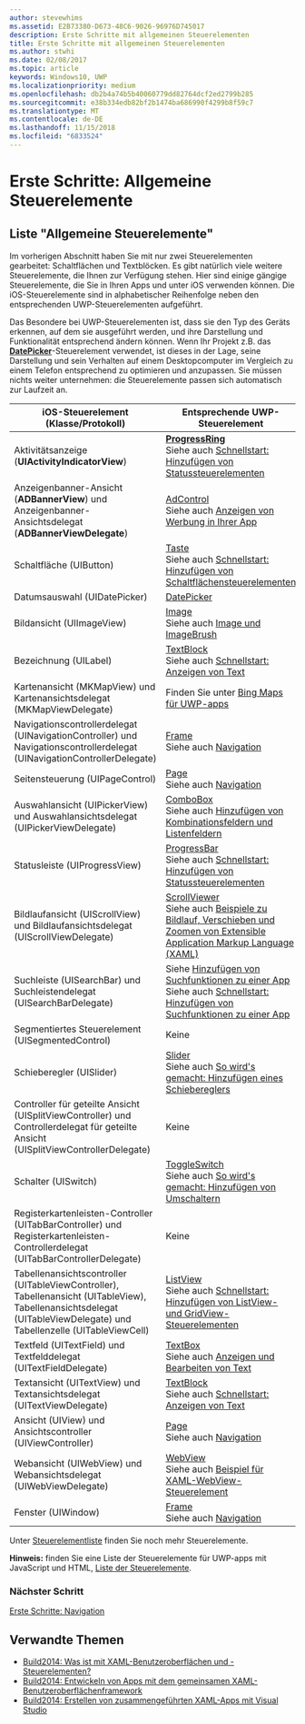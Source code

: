 ```yaml
---
author: stevewhims
ms.assetid: E2B73380-D673-48C6-9026-96976D745017
description: Erste Schritte mit allgemeinen Steuerelementen
title: Erste Schritte mit allgemeinen Steuerelementen
ms.author: stwhi
ms.date: 02/08/2017
ms.topic: article
keywords: Windows10, UWP
ms.localizationpriority: medium
ms.openlocfilehash: db2b4a74b5b40060779dd82764dcf2ed2799b285
ms.sourcegitcommit: e38b334edb82bf2b1474ba686990f4299b8f59c7
ms.translationtype: MT
ms.contentlocale: de-DE
ms.lasthandoff: 11/15/2018
ms.locfileid: "6833524"
---
```

# <a name="getting-started-common-controls"></a>Erste Schritte: Allgemeine Steuerelemente


## <a name="common-controls-list"></a>Liste "Allgemeine Steuerelemente"

Im vorherigen Abschnitt haben Sie mit nur zwei Steuerelementen gearbeitet: Schaltflächen und Textblöcken. Es gibt natürlich viele weitere Steuerelemente, die Ihnen zur Verfügung stehen. Hier sind einige gängige Steuerelemente, die Sie in Ihren Apps und unter iOS verwenden können. Die iOS-Steuerelemente sind in alphabetischer Reihenfolge neben den entsprechenden UWP-Steuerelementen aufgeführt.

Das Besondere bei UWP-Steuerelementen ist, dass sie den Typ des Geräts erkennen, auf dem sie ausgeführt werden, und ihre Darstellung und Funktionalität entsprechend ändern können. Wenn Ihr Projekt z.B. das [**DatePicker**](https://msdn.microsoft.com/library/windows/apps/br211681)-Steuerelement verwendet, ist dieses in der Lage, seine Darstellung und sein Verhalten auf einem Desktopcomputer im Vergleich zu einem Telefon entsprechend zu optimieren und anzupassen. Sie müssen nichts weiter unternehmen: die Steuerelemente passen sich automatisch zur Laufzeit an.

| iOS-Steuerelement (Klasse/Protokoll) | Entsprechende UWP-Steuerelement |
|------------------------------|--------------------------------------|
| Aktivitätsanzeige (**UIActivityIndicatorView**) | [**ProgressRing**](https://msdn.microsoft.com/library/windows/apps/br227538) <br/> Siehe auch [Schnellstart: Hinzufügen von Statussteuerelementen](https://msdn.microsoft.com/library/windows/apps/xaml/hh780651) |
| Anzeigenbanner-Ansicht (**ADBannerView**) und Anzeigenbanner-Ansichtsdelegat (**ADBannerViewDelegate**) | [AdControl](https://msdn.microsoft.com/library/windows/apps/microsoft.advertising.winrt.ui.adcontrol.aspx) <br/> Siehe auch [Anzeigen von Werbung in Ihrer App](../monetize/display-ads-in-your-app.md) |
| Schaltfläche (UIButton) | [Taste](https://msdn.microsoft.com/library/windows/apps/br209265) <br/> Siehe auch [Schnellstart: Hinzufügen von Schaltflächensteuerelementen](https://msdn.microsoft.com/library/windows/apps/xaml/jj153346) |
| Datumsauswahl (UIDatePicker) | [DatePicker](https://msdn.microsoft.com/library/windows/apps/br211681) |
| Bildansicht (UIImageView) | [Image](https://msdn.microsoft.com/library/windows/apps/br242752) <br/> Siehe auch [Image und ImageBrush](https://msdn.microsoft.com/library/windows/apps/mt280382) |
| Bezeichnung (UILabel) | [TextBlock](https://msdn.microsoft.com/library/windows/apps/br209652) <br/> Siehe auch [Schnellstart: Anzeigen von Text](https://msdn.microsoft.com/library/windows/apps/xaml/hh700392) |
| Kartenansicht (MKMapView) und Kartenansichtsdelegat (MKMapViewDelegate) | Finden Sie unter [Bing Maps für UWP-apps](http://go.microsoft.com/fwlink/p/?LinkId=263496) |
| Navigationscontrollerdelegat (UINavigationController) und Navigationscontrollerdelegat (UINavigationControllerDelegate) | [Frame](https://msdn.microsoft.com/library/windows/apps/br242682) <br/> Siehe auch [Navigation](https://msdn.microsoft.com/library/windows/apps/mt187344) |
| Seitensteuerung (UIPageControl) | [Page](https://msdn.microsoft.com/library/windows/apps/br227503) <br/> Siehe auch [Navigation](https://msdn.microsoft.com/library/windows/apps/mt187344) |
| Auswahlansicht (UIPickerView) und Auswahlansichtsdelegat (UIPickerViewDelegate) | [ComboBox](https://msdn.microsoft.com/library/windows/apps/br209348) <br/> Siehe auch [Hinzufügen von Kombinationsfeldern und Listenfeldern](https://msdn.microsoft.com/library/windows/apps/xaml/hh780616) |
| Statusleiste (UIProgressView) | [ProgressBar](https://msdn.microsoft.com/library/windows/apps/br227529) <br/> Siehe auch [Schnellstart: Hinzufügen von Statussteuerelementen](https://msdn.microsoft.com/library/windows/apps/xaml/hh780651) |
| Bildlaufansicht (UIScrollView) und Bildlaufansichtsdelegat (UIScrollViewDelegate) | [ScrollViewer](https://msdn.microsoft.com/library/windows/apps/br209527) <br/>  Siehe auch [Beispiele zu Bildlauf, Verschieben und Zoomen von Extensible Application Markup Language (XAML)](http://go.microsoft.com/fwlink/p/?LinkId=238577) |
| Suchleiste (UISearchBar) und Suchleistendelegat (UISearchBarDelegate) | Siehe [Hinzufügen von Suchfunktionen zu einer App](https://msdn.microsoft.com/library/windows/apps/xaml/jj130767) <br/>  Siehe auch [Schnellstart: Hinzufügen von Suchfunktionen zu einer App](https://msdn.microsoft.com/library/windows/apps/xaml/hh868180) |
| Segmentiertes Steuerelement (UISegmentedControl) | Keine |
| Schieberegler (UISlider) | [Slider](https://msdn.microsoft.com/library/windows/apps/br209614) <br/>  Siehe auch [So wird's gemacht: Hinzufügen eines Schiebereglers](https://msdn.microsoft.com/library/windows/apps/xaml/hh868197) |
| Controller für geteilte Ansicht (UISplitViewController) und Controllerdelegat für geteilte Ansicht (UISplitViewControllerDelegate) | Keine |
| Schalter (UISwitch) | [ToggleSwitch](https://msdn.microsoft.com/library/windows/apps/br209712) <br/>  Siehe auch [So wird's gemacht: Hinzufügen von Umschaltern](https://msdn.microsoft.com/library/windows/apps/xaml/hh868198) |
| Registerkartenleisten-Controller (UITabBarController) und Registerkartenleisten-Controllerdelegat (UITabBarControllerDelegate) | Keine |
| Tabellenansichtscontroller (UITableViewController), Tabellenansicht (UITableView), Tabellenansichtsdelegat (UITableViewDelegate) und Tabellenzelle (UITableViewCell) | [ListView](https://msdn.microsoft.com/library/windows/apps/br242878) <br/>  Siehe auch [Schnellstart: Hinzufügen von ListView- und GridView-Steuerelementen](https://msdn.microsoft.com/library/windows/apps/xaml/hh780650) |
| Textfeld (UITextField) und Textfelddelegat (UITextFieldDelegate) | [TextBox](https://msdn.microsoft.com/library/windows/apps/br209683) <br/>  Siehe auch [Anzeigen und Bearbeiten von Text](https://msdn.microsoft.com/library/windows/apps/mt280218) |
| Textansicht (UITextView) und Textansichtsdelegat (UITextViewDelegate) | [TextBlock](https://msdn.microsoft.com/library/windows/apps/br209652) <br/>  Siehe auch [Schnellstart: Anzeigen von Text](https://msdn.microsoft.com/library/windows/apps/xaml/hh700392) |
| Ansicht (UIView) und Ansichtscontroller (UIViewController) | [Page](https://msdn.microsoft.com/library/windows/apps/br227503) <br/>  Siehe auch [Navigation](https://msdn.microsoft.com/library/windows/apps/mt187344) |
| Webansicht (UIWebView) und Webansichtsdelegat (UIWebViewDelegate) | [WebView](https://msdn.microsoft.com/library/windows/apps/br227702) <br/>  Siehe auch [Beispiel für XAML-WebView-Steuerelement](http://go.microsoft.com/fwlink/p/?LinkId=238582) |
| Fenster (UIWindow) | [Frame](https://msdn.microsoft.com/library/windows/apps/br242682) <br/>  Siehe auch [Navigation](https://msdn.microsoft.com/library/windows/apps/mt187344) |

Unter [Steuerelementliste](https://msdn.microsoft.com/library/windows/apps/mt185406) finden Sie noch mehr Steuerelemente.

**Hinweis:** finden Sie eine Liste der Steuerelemente für UWP-apps mit JavaScript und HTML, [Liste der Steuerelemente](https://msdn.microsoft.com/library/windows/apps/hh465453).

### <a name="next-step"></a>Nächster Schritt

[Erste Schritte: Navigation](getting-started-navigation.md)

## <a name="related-topics"></a>Verwandte Themen

* [Build2014: Was ist mit XAML-Benutzeroberflächen und -Steuerelementen?](http://go.microsoft.com/fwlink/p/?LinkID=397897)
* [Build2014: Entwickeln von Apps mit dem gemeinsamen XAML-Benutzeroberflächenframework](http://go.microsoft.com/fwlink/p/?LinkID=397898)
* [Build2014: Erstellen von zusammengeführten XAML-Apps mit Visual Studio](http://go.microsoft.com/fwlink/p/?LinkID=397876)
